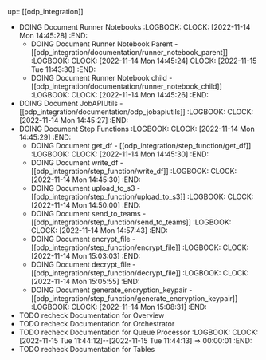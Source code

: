 up:: [[odp_integration]]

- DOING Document Runner Notebooks
  :LOGBOOK:
  CLOCK: [2022-11-14 Mon 14:45:28]
  :END:
	- DOING Document Runner Notebook Parent - [[odp_integration/documentation/runner_notebook_parent]]
	  :LOGBOOK:
	  CLOCK: [2022-11-14 Mon 14:45:24]
	  CLOCK: [2022-11-15 Tue 11:43:30]
	  :END:
	- DOING Document Runner Notebook child - [[odp_integration/documentation/runner_notebook_child]]
	  :LOGBOOK:
	  CLOCK: [2022-11-14 Mon 14:45:26]
	  :END:
- DOING Document JobAPIUtils - [[odp_integration/documentation/odp_jobapiutils]]
  :LOGBOOK:
  CLOCK: [2022-11-14 Mon 14:45:27]
  :END:
- DOING Document Step Functions
  :LOGBOOK:
  CLOCK: [2022-11-14 Mon 14:45:29]
  :END:
	- DOING Document get_df - [[odp_integration/step_function/get_df]]
	  :LOGBOOK:
	  CLOCK: [2022-11-14 Mon 14:45:30]
	  :END:
	- DOING Document write_df - [[odp_integration/step_function/write_df]]
	  :LOGBOOK:
	  CLOCK: [2022-11-14 Mon 14:45:30]
	  :END:
	- DOING Document upload_to_s3 - [[odp_integration/step_function/upload_to_s3]]
	  :LOGBOOK:
	  CLOCK: [2022-11-14 Mon 14:50:00]
	  :END:
	- DOING Document send_to_teams - [[odp_integration/step_function/send_to_teams]]
	  :LOGBOOK:
	  CLOCK: [2022-11-14 Mon 14:57:43]
	  :END:
	- DOING Document encrypt_file - [[odp_integration/step_function/encrypt_file]]
	  :LOGBOOK:
	  CLOCK: [2022-11-14 Mon 15:03:03]
	  :END:
	- DOING Document decrypt_file - [[odp_integration/step_function/decrypt_file]]
	  :LOGBOOK:
	  CLOCK: [2022-11-14 Mon 15:05:55]
	  :END:
	- DOING Document generate_encryption_keypair - [[odp_integration/step_function/generate_encryption_keypair]]
	  :LOGBOOK:
	  CLOCK: [2022-11-14 Mon 15:08:31]
	  :END:
- TODO recheck Documentation for Overview
- TODO recheck Documentation for Orchestrator
- TODO recheck Documentation for Queue Processor
  :LOGBOOK:
  CLOCK: [2022-11-15 Tue 11:44:12]--[2022-11-15 Tue 11:44:13] =>  00:00:01
  :END:
- TODO recheck Documentation for Tables